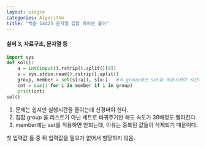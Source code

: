 ```yaml
---
layout: single
categories: Algorithm
title: "백준 14425 문자열 집합 파이썬 풀이"
---
```

#### 실버 3, 자료구조, 문자열 등

```py
import sys
def sol():
    a = int(input().rstrip().split()[0])
    s = sys.stdin.read().rstrip().split()
    group, member = set(s[:a]), s[a:]   #꼭 group에만 set을 적용시켜야 시간이 단축된다
    cnt = sum(1 for i in member if i in group)
    print(cnt)
sol()
```
1. 문제는 쉽지만 실행시간을 줄이는데 신경써야 한다.
2. 집합 group 을 리스트가 아닌 세트로 바꿔주기만 해도 속도가 30배정도 빨라진다.
3. member에는 set를 적용하면 안되는데, 이유는 중복된 값들이 삭제되기 때문이다.

첫 입력값 둘 중 뒤 입력값을 필요가 없어서 할당하지 않음.